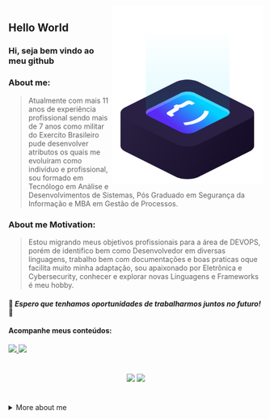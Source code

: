 <img src="https://github.com/patrickluizdev/patrickluizdev/blob/main/.github/workflows/img/ilus-code.svg" min-width="300px" max-width="300px" width="300px" align="right" alt="logo code">
</p>
  
  
  
  
  ## Hello World 

### Hi, seja bem vindo ao meu github 

### About me:
> Atualmente com mais 11 anos de experiência profissional sendo mais de 7 anos como militar do Exercito Brasileiro pude desenvolver atributos os quais me evoluíram como indivíduo e profissional, sou formado em Tecnólogo em Análise e Desenvolvimentos de Sistemas, Pós Graduado em Segurança da Informação e MBA em Gestão de Processos.

### About me Motivation:
> Estou migrando meus objetivos profissionais para a área de DEVOPS, porém de identifico bem como Desenvolvedor em diversas linguagens, trabalho bem com documentações e boas praticas oque facilita muito minha adaptação, sou apaixonado por Eletrônica e Cybersecurity, conhecer e explorar novas Linguagens e Frameworks é meu hobby.

#### 🚀 *__Espero que tenhamos oportunidades de trabalharmos juntos no futuro!__* 🚀


#### Acompanhe meus conteúdos:

<p align="left">
  <a href="https://www.instagram.com/patricklduque/" alt="Instagram" target="_blank">
    <img src="https://img.shields.io/badge/-Instagram-6610F2?style=for-the-badge&logo=Instagram&logoColor=FFFFFF&link=https://www.instagram.com/patricklduque"/>
  </a>
  
  <a href="https://www.linkedin.com/in/patricklduque" alt="Linkedin" target="_blank">
    <img src="https://img.shields.io/badge/-Linkedin-6610F2?style=for-the-badge&logo=Linkedin&logoColor=FFFFFF&link=https://www.linkedin.com/in/patricklduque"/>
  </a>
 
</p>

#    


<div align="center">
  <img height="160em" src="https://github-readme-stats.vercel.app/api?username=patrickluizdev&show_icons=true&theme=tokyonight&include_all_commits=true&count_private=false"/>    
  
  <img height="160em" src="https://github-readme-stats.vercel.app/api/top-langs/?username=patrickluizdev&layout=compact&langs_count=7&theme=tokyonight"/>
</div>

# 
  
  <details>
  <summary> More about me</summary>
<div align="left">
 
``` js
const patrickLuiz = {
    personal: {
        fullName: 'Patrick Luiz',
        birthDate: '1997-01-03',
        interests: [ 'language learning', 'technology', 'games', 'engineering', 'movie', 'anime', 'music'],
        motivation: [
            'Helping society to coexist with harmony',
            'Making life easier and smarter through technology',
        ],
    },
    technical: {
        technologies: {
            frontEnd: {
                Javascript: ['React'],
                HTML: ['HTML5', 'Semantic HTML'],
                CSS: ['Sass', 'styled-components', 'Bootstrap'],
            },
            backEnd: {
                Javascript: [],
                PHP: [],
                Java [],
                Python [],
            },
            architecture: ['#!/bin/bash', 'Single Page Applications', 'EC2', 'Networks'],
        },
    }
}
```
  </div>
</details>
  
  

